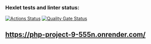 ### Hexlet tests and linter status:
[![Actions Status](https://github.com/J-u-i-c-y/php-project-9/actions/workflows/hexlet-check.yml/badge.svg)](https://github.com/J-u-i-c-y/php-project-9/actions)
[![Quality Gate Status](https://sonarcloud.io/api/project_badges/measure?project=J-u-i-c-y_php-project-9&metric=alert_status)](https://sonarcloud.io/summary/new_code?id=J-u-i-c-y_php-project-9)

## https://php-project-9-555n.onrender.com/